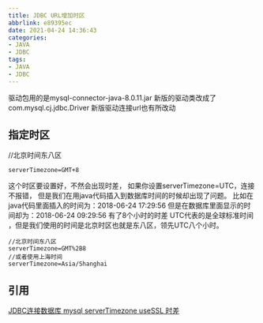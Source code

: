 ```yaml
---
title: JDBC URL增加时区
abbrlink: e89395ec
date: 2021-04-24 14:36:43
categories:
- JAVA
- JDBC
tags:
- JAVA
- JDBC
---
```


驱动包用的是mysql-connector-java-8.0.11.jar
新版的驱动类改成了com.mysql.cj.jdbc.Driver
新版驱动连接url也有所改动

## 指定时区

//北京时间东八区

```
serverTimezone=GMT+8 
```

这个时区要设置好，不然会出现时差，
如果你设置serverTimezone=UTC，连接不报错，
但是我们在用java代码插入到数据库时间的时候却出现了问题。
比如在java代码里面插入的时间为：2018-06-24 17:29:56
但是在数据库里面显示的时间却为：2018-06-24 09:29:56
有了8个小时的时差
UTC代表的是全球标准时间 ，但是我们使用的时间是北京时区也就是东八区，领先UTC八个小时。

```
//北京时间东八区
serverTimezone=GMT%2B8 
//或者使用上海时间
serverTimezone=Asia/Shanghai
```

## 引用

[JDBC连接数据库 mysql serverTimezone useSSL 时差](https://blog.csdn.net/love20yh/article/details/80799610)